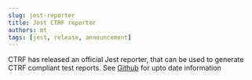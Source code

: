 ```yaml
---
slug: jest-reporter
title: Jest CTRF reporter
authors: mt
tags: [jest, release, announcement]
---
```


CTRF has released an official Jest reporter, that can be used to generate CTRF compliant test reports. See [Github](https://github.com/ctrf-io/jest-ctrf-json-reporter) for upto date information
